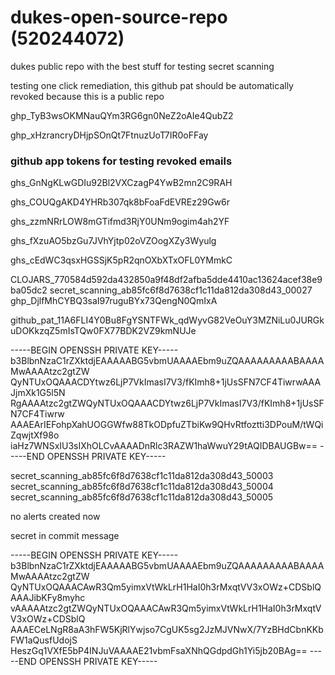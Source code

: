 # dukes-open-source-repo (520244072)

dukes public repo with the best stuff for testing secret scanning

testing one click remediation, this github pat should be automatically revoked because this is a public repo

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

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

### github app tokens for testing revoked emails

ghs_GnNgKLwGDIu92Bl2VXCzagP4YwB2mn2C9RAH

ghs_COUQgAKD4YHRb307qk8bFoaFdEVREz29Gw6r

ghs_zzmNRrLOW8mGTifmd3RjY0UNm9ogim4ah2YF

ghs_fXzuAO5bzGu7JVhYjtp02oVZOogXZy3Wyulg

ghs_cEdWC3qsxHGSSjK5pR2qnOXbXTxOFL0YMmkC

CLOJARS_770584d592da432850a9f48df2afba5dde4410ac13624acef38e9ba05dc2
secret_scanning_ab85fc6f8d7638cf1c11da812da308d43_00027
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

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

-----BEGIN OPENSSH PRIVATE KEY-----
b3BlbnNzaC1rZXktdjEAAAAABG5vbmUAAAAEbm9uZQAAAAAAAAABAAAAMwAAAAtzc2gtZW
QyNTUxOQAAACDYtwz6LjP7VkImasI7V3/fKImh8+1jUsSFN7CF4TiwrwAAAJjmXk1G5l5N
RgAAAAtzc2gtZWQyNTUxOQAAACDYtwz6LjP7VkImasI7V3/fKImh8+1jUsSFN7CF4Tiwrw
AAAEArIEFohpXahUOGGWfw88TkODpfuZTbiKw9QHvRtfoztti3DPouM/tWQiZqwjtXf98o
iaHz7WNSxIU3sIXhOLCvAAAADnRlc3RAZW1haWwuY29tAQIDBAUGBw==
-----END OPENSSH PRIVATE KEY-----

secret_scanning_ab85fc6f8d7638cf1c11da812da308d43_50003
secret_scanning_ab85fc6f8d7638cf1c11da812da308d43_50004
secret_scanning_ab85fc6f8d7638cf1c11da812da308d43_50005

no alerts created now

secret in commit message

-----BEGIN OPENSSH PRIVATE KEY-----
b3BlbnNzaC1rZXktdjEAAAAABG5vbmUAAAAEbm9uZQAAAAAAAAABAAAAMwAAAAtzc2gtZW
QyNTUxOQAAACAwR3Qm5yimxVtWkLrH1HaI0h3rMxqtVV3xOWz+CDSblQAAAJibKFy8myhc
vAAAAAtzc2gtZWQyNTUxOQAAACAwR3Qm5yimxVtWkLrH1HaI0h3rMxqtVV3xOWz+CDSblQ
AAAECeLNgR8aA3hFW5KjRlYwjso7CgUK5sg2JzMJVNwX/7YzBHdCbnKKbFW1aQusfUdojS
HeszGq1VXfE5bP4INJuVAAAAE21vbmFsaXNhQGdpdGh1Yi5jb20BAg==
-----END OPENSSH PRIVATE KEY-----

